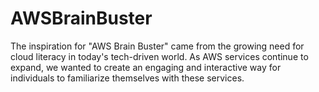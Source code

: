 # AWSBrainBuster
The inspiration for "AWS Brain Buster" came from the growing need for cloud literacy in today's tech-driven world. As AWS services continue to expand, we wanted to create an engaging and interactive way for individuals to familiarize themselves with these services.
